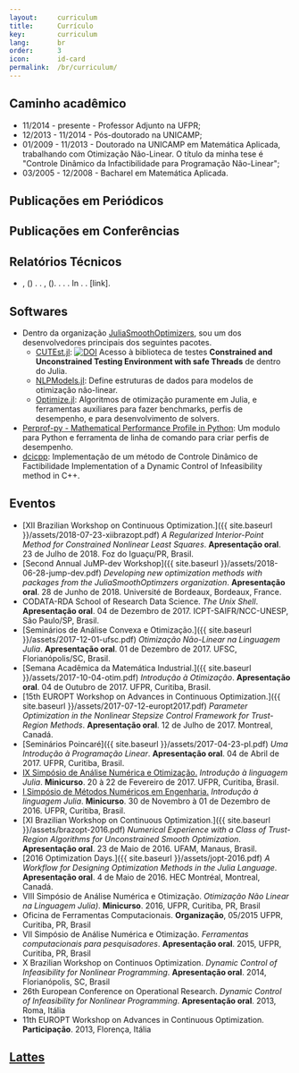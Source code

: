 ```yaml
---
layout:     curriculum
title:      Currículo
key:        curriculum
lang:       br
order:      3
icon:       id-card
permalink:  /br/curriculum/
---
```


<h2> Caminho acadêmico </h2>

<ul>
  <li> 11/2014 - presente - Professor Adjunto na UFPR; </li>
  <li> 12/2013 - 11/2014 - Pós-doutorado na UNICAMP; </li>
  <li> 01/2009 - 11/2013 - Doutorado na UNICAMP em Matemática Aplicada,
  trabalhando com Otimização Não-Linear. O título da minha tese é
  "Controle Dinâmico da Infactibilidade para Programação Não-Linear"; </li>
  <li> 03/2005 - 12/2008 - Bacharel em Matemática Aplicada. </li>
</ul>

<bibtex src="/abel.bib"></bibtex>

<div class="bibtex_structure">
<div class="sections bibtextypekey">

  <div class="section @article">
  <h2> Publicações em Periódicos </h2>

  <div class="sort year" extra="DESC number">
  <div class="templates"></div>
  </div>
  </div>

  <div class="section @inproceedings">
  <h2> Publicações em Conferências </h2>

  <div class="sort year" extra="DESC number">
  <div class="templates"></div>
  </div>
  </div>

  <div class="section @techreport">
  <h2> Relatórios Técnicos </h2>

  <div class="sort year" extra="DESC number">
  <div class="templates"></div>
  </div>
  </div>

</div>
</div>

<div id="bibtex_display">
<div class="bibtex_template">
  <ul><li>
  <div class="if author">
    <span class="author"></span>,
    <span class="if year"> (<span class="year"></span>) </span>.
    <strong><span class="title"></span></strong>.
    <span class="if journal">
        <span class="journal"></span>,
        <span class="if volume">
            <span class="if number">
                <span class="volume"></span>(<span class="number"></span>).
            </span>
            <span class="if !number">
                <span class="volume"></span>.
            </span>
        </span>
        <span class="if pages"><span class="pages"></span>.</span>
    </span>
    <span class="if institution">
        <span class="institution"></span>.
    </span>
    <span class="if booktitle">
        In <span class="booktitle"></span>.
    </span>
    <span class="if doi">
        <a class="url"><span class="doi"></span></a>.
    </span>
    <span class="if !doi"><span class="if url">
        <a class="url">[link]</a>.
    </span></span>
  </div>
  </li></ul>
</div>
</div>

<h2> Softwares </h2>

  - Dentro da organização [JuliaSmoothOptimizers](https://juliasmoothoptimizers.github.io),
    sou um dos desenvolvedores principais dos seguintes pacotes.
    - [CUTEst.jl](https://github.com/JuliaSmoothOptimizers/CUTEst.jl):
      [![DOI](https://zenodo.org/badge/DOI/10.5281/zenodo.1188852.svg)](https://doi.org/10.5281/zenodo.1188852)
      Acesso à biblioteca de testes **Constrained and Unconstrained Testing
      Environment with safe Threads** de dentro do Julia.
    - [NLPModels.jl](https://github.com/JuliaSmoothOptimizers/NLPModels.jl):
      Define estruturas de dados para modelos de otimização não-linear.
    - [Optimize.jl](https://github.com/JuliaSmoothOptimizers/Optimize.jl):
      Algoritmos de otimização puramente em Julia, e ferramentas auxiliares
      para fazer benchmarks, perfis de desempenho, e para desenvolvimento de
      solvers.
  - [Perprof-py - Mathematical Performance Profile in
    Python](https://ufpr-opt.github.io/perprof-py):
    Um modulo para Python e ferramenta de linha de comando para criar perfis de
    desempenho.
  - [dcicpp](https://github.com/abelsiqueira/dcicpp):
    Implementação de um método de Controle Dinâmico de Factibilidade
    Implementation of a Dynamic Control of Infeasibility method in C++.

<h2> Eventos </h2>

  - [XII Brazilian Workshop on Continuous Optimization.]({{ site.baseurl
    }}/assets/2018-07-23-xiibrazopt.pdf)
    _A Regularized Interior-Point Method for Constrained Nonlinear Least Squares_.
    **Apresentação oral**. 23 de Julho de 2018. Foz do Iguaçu/PR, Brasil.
  - [Second Annual JuMP-dev Workshop]({{ site.baseurl }}/assets/2018-06-28-jump-dev.pdf)
    _Developing new optimization methods with packages from the JuliaSmoothOptimzers
    organization_.
    **Apresentação oral**. 28 de Junho de 2018. Université de Bordeaux, Bordeaux,
    France.
  - CODATA-RDA School of Research Data Science.
    _The Unix Shell_.
    **Apresentação oral**. 04 de Dezembro de 2017. ICPT-SAIFR/NCC-UNESP,
    São Paulo/SP, Brasil.
  - [Seminários de Análise Convexa e Otimização.]({{ site.baseurl }}/assets/2017-12-01-ufsc.pdf)
    _Otimização Não-Linear na Linguagem Julia_.
    **Apresentação oral**. 01 de Dezembro de 2017. UFSC,
    Florianópolis/SC, Brasil.
  - [Semana Acadêmica da Matemática Industrial.]({{ site.baseurl }}/assets/2017-10-04-otim.pdf)
    _Introdução à Otimização_.
    **Apresentação oral**. 04 de Outubro de 2017. UFPR, Curitiba, Brasil.
  - [15th EUROPT Workshop on Advances in Continuous Optimization.]({{ site.baseurl }}/assets/2017-07-12-europt2017.pdf)
    _Parameter Optimization in the Nonlinear Stepsize Control Framework for Trust-Region Methods_.
    **Apresentação oral**. 12 de Julho de 2017. Montreal, Canadá.
  - [Seminários Poincaré]({{ site.baseurl }}/assets/2017-04-23-pl.pdf)
    _Uma Introdução à Programação Linear_.
    **Apresentação oral**. 04 de Abril de 2017. UFPR, Curitiba, Brasil.
  - [IX Simpósio de Análise Numérica e Otimização.](https://github.com/abelsiqueira/julia-simposio2017)
    _Introdução à linguagem Julia_.
    **Minicurso**. 20 à 22 de Fevereiro de 2017. UFPR, Curitiba, Brasil.
  - [I Simpósio de Métodos Numéricos em
    Engenharia.](https://github.com/abelsiqueira/smne-2016-julia)
    _Introdução à linguagem Julia_.
    **Minicurso**. 30 de Novembro à 01 de Dezembro de 2016. UFPR, Curitiba, Brasil.
  - [XI Brazilian Workshop on Continuous Optimization.]({{ site.baseurl
    }}/assets/brazopt-2016.pdf)
    _Numerical Experience with a Class of Trust-Region Algorithms for
    Unconstrained Smooth Optimization_.
    **Apresentação oral**. 23 de Maio de 2016. UFAM, Manaus, Brasil.
  - [2016 Optimization Days.]({{ site.baseurl }}/assets/jopt-2016.pdf)
    _A Workflow for Designing Optimization Methods in the Julia Language_.
    **Apresentação oral**. 4 de Maio de 2016. HEC Montréal, Montreal, Canadá.
  - VIII Simpósio de Análise Numérica e Otimização.
    _Otimização Não Linear na Linguagem Julia)_.
    **Minicurso**. 2016, UFPR, Curitiba, PR, Brasil
  - Oficina de Ferramentas Computacionais. **Organização**, 05/2015
    UFPR, Curitiba, PR, Brasil
  - VII Simpósio de Análise Numérica e Otimização.
    _Ferramentas computacionais para pesquisadores_.
    **Apresentação oral**. 2015, UFPR, Curitiba, PR, Brasil
  - X Brazilian Workshop on Continuos Optimization.
    _Dynamic Control of Infeasibility for Nonlinear Programming_.
    **Apresentação oral**. 2014, Florianópolis, SC, Brasil
  - 26th European Conference on Operational Research.
    _Dynamic Control of Infeasibility for Nonlinear Programming_.
    **Apresentação oral**. 2013, Roma, Itália
  - 11th EUROPT Workshop on Advances in Continuous Optimization.
    **Participação**. 2013, Florença, Itália

<h2> <a href="http://lattes.cnpq.br/2986958029448752">Lattes</a> </h2>
